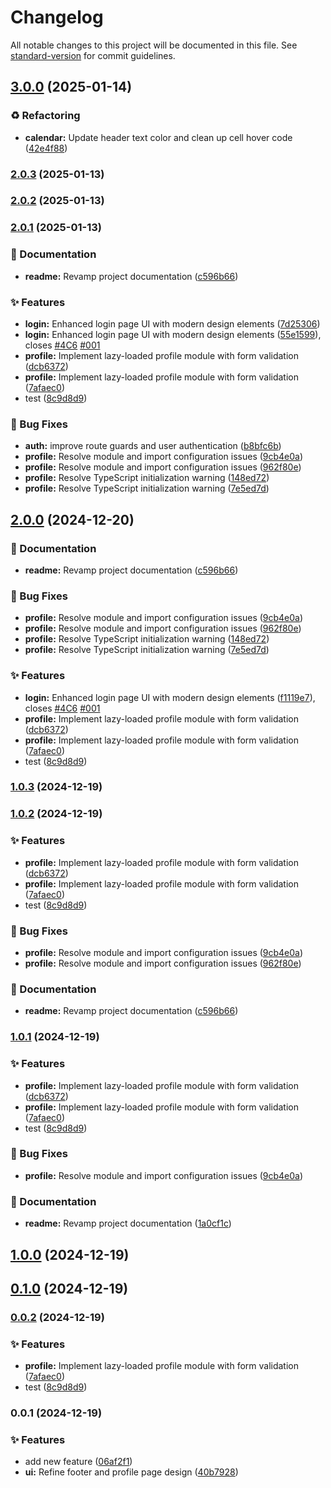 # Changelog

All notable changes to this project will be documented in this file. See [standard-version](https://github.com/conventional-changelog/standard-version) for commit guidelines.

## [3.0.0](https://github.com/Kocsis-Hernyik-Solutions/VocationTracker/compare/v2.0.3...v3.0.0) (2025-01-14)


### ♻️ Refactoring

* **calendar:** Update header text color and clean up cell hover code ([42e4f88](https://github.com/Kocsis-Hernyik-Solutions/VocationTracker/commit/42e4f88049e1ee0a603d0898a09ced57f174d58f))

### [2.0.3](https://github.com/Kocsis-Hernyik-Solutions/VocationTracker/compare/v2.0.2...v2.0.3) (2025-01-13)

### [2.0.2](https://github.com/Kocsis-Hernyik-Solutions/VocationTracker/compare/v2.0.1...v2.0.2) (2025-01-13)

### [2.0.1](https://github.com/Kocsis-Hernyik-Solutions/VocationTracker/compare/v0.0.1...v2.0.1) (2025-01-13)


### 📝 Documentation

* **readme:** Revamp project documentation ([c596b66](https://github.com/Kocsis-Hernyik-Solutions/VocationTracker/commit/c596b66e010d90e0dca8d402f9582dc3ba0817ec))


### ✨ Features

* **login:** Enhanced login page UI with modern design elements ([7d25306](https://github.com/Kocsis-Hernyik-Solutions/VocationTracker/commit/7d25306a205abb5ba73b6b00e8db3668fdad8ba5))
* **login:** Enhanced login page UI with modern design elements ([55e1599](https://github.com/Kocsis-Hernyik-Solutions/VocationTracker/commit/55e159909701b28650e5369baf20a50c381c38b1)), closes [#4C6](https://github.com/Kocsis-Hernyik-Solutions/VocationTracker/issues/4C6) [#001](https://github.com/Kocsis-Hernyik-Solutions/VocationTracker/issues/001)
* **profile:** Implement lazy-loaded profile module with form validation ([dcb6372](https://github.com/Kocsis-Hernyik-Solutions/VocationTracker/commit/dcb637264efb0bd5cdc098090986e5b1e2a7fcbf))
* **profile:** Implement lazy-loaded profile module with form validation ([7afaec0](https://github.com/Kocsis-Hernyik-Solutions/VocationTracker/commit/7afaec0a054503adb5e3f91e0706d033434b3c49))
* test ([8c9d8d9](https://github.com/Kocsis-Hernyik-Solutions/VocationTracker/commit/8c9d8d9345af36bd1c17857e39c01740d6288ffc))


### 🐛 Bug Fixes

* **auth:** improve route guards and user authentication ([b8bfc6b](https://github.com/Kocsis-Hernyik-Solutions/VocationTracker/commit/b8bfc6bd82c7541a45db23e9f9596c022b03c017))
* **profile:** Resolve module and import configuration issues ([9cb4e0a](https://github.com/Kocsis-Hernyik-Solutions/VocationTracker/commit/9cb4e0a85ca2c170b3cd92517eb1ef83b34d5b28))
* **profile:** Resolve module and import configuration issues  ([962f80e](https://github.com/Kocsis-Hernyik-Solutions/VocationTracker/commit/962f80ef74c012b35d99886b40b9531b3838610a))
* **profile:** Resolve TypeScript initialization warning ([148ed72](https://github.com/Kocsis-Hernyik-Solutions/VocationTracker/commit/148ed72c5a76cfd306cd0588b0db2830eb9a5ef4))
* **profile:** Resolve TypeScript initialization warning ([7e5ed7d](https://github.com/Kocsis-Hernyik-Solutions/VocationTracker/commit/7e5ed7d17e0c25cb1d5b691b1541a24af529fec8))

## [2.0.0](https://github.com/Kocsis-Hernyik-Solutions/VocationTracker/compare/v0.0.1...v2.0.0) (2024-12-20)


### 📝 Documentation

* **readme:** Revamp project documentation ([c596b66](https://github.com/Kocsis-Hernyik-Solutions/VocationTracker/commit/c596b66e010d90e0dca8d402f9582dc3ba0817ec))


### 🐛 Bug Fixes

* **profile:** Resolve module and import configuration issues ([9cb4e0a](https://github.com/Kocsis-Hernyik-Solutions/VocationTracker/commit/9cb4e0a85ca2c170b3cd92517eb1ef83b34d5b28))
* **profile:** Resolve module and import configuration issues  ([962f80e](https://github.com/Kocsis-Hernyik-Solutions/VocationTracker/commit/962f80ef74c012b35d99886b40b9531b3838610a))
* **profile:** Resolve TypeScript initialization warning ([148ed72](https://github.com/Kocsis-Hernyik-Solutions/VocationTracker/commit/148ed72c5a76cfd306cd0588b0db2830eb9a5ef4))
* **profile:** Resolve TypeScript initialization warning ([7e5ed7d](https://github.com/Kocsis-Hernyik-Solutions/VocationTracker/commit/7e5ed7d17e0c25cb1d5b691b1541a24af529fec8))


### ✨ Features

* **login:** Enhanced login page UI with modern design elements ([f1119e7](https://github.com/Kocsis-Hernyik-Solutions/VocationTracker/commit/f1119e7ee87f4437aa2582723d197d6b60b0e07e)), closes [#4C6](https://github.com/Kocsis-Hernyik-Solutions/VocationTracker/issues/4C6) [#001](https://github.com/Kocsis-Hernyik-Solutions/VocationTracker/issues/001)
* **profile:** Implement lazy-loaded profile module with form validation ([dcb6372](https://github.com/Kocsis-Hernyik-Solutions/VocationTracker/commit/dcb637264efb0bd5cdc098090986e5b1e2a7fcbf))
* **profile:** Implement lazy-loaded profile module with form validation ([7afaec0](https://github.com/Kocsis-Hernyik-Solutions/VocationTracker/commit/7afaec0a054503adb5e3f91e0706d033434b3c49))
* test ([8c9d8d9](https://github.com/Kocsis-Hernyik-Solutions/VocationTracker/commit/8c9d8d9345af36bd1c17857e39c01740d6288ffc))

### [1.0.3](https://github.com/Kocsis-Hernyik-Solutions/VocationTracker/compare/v1.0.2...v1.0.3) (2024-12-19)

### [1.0.2](https://github.com/Kocsis-Hernyik-Solutions/VocationTracker/compare/v0.0.1...v1.0.2) (2024-12-19)


### ✨ Features

* **profile:** Implement lazy-loaded profile module with form validation ([dcb6372](https://github.com/Kocsis-Hernyik-Solutions/VocationTracker/commit/dcb637264efb0bd5cdc098090986e5b1e2a7fcbf))
* **profile:** Implement lazy-loaded profile module with form validation ([7afaec0](https://github.com/Kocsis-Hernyik-Solutions/VocationTracker/commit/7afaec0a054503adb5e3f91e0706d033434b3c49))
* test ([8c9d8d9](https://github.com/Kocsis-Hernyik-Solutions/VocationTracker/commit/8c9d8d9345af36bd1c17857e39c01740d6288ffc))


### 🐛 Bug Fixes

* **profile:** Resolve module and import configuration issues ([9cb4e0a](https://github.com/Kocsis-Hernyik-Solutions/VocationTracker/commit/9cb4e0a85ca2c170b3cd92517eb1ef83b34d5b28))
* **profile:** Resolve module and import configuration issues  ([962f80e](https://github.com/Kocsis-Hernyik-Solutions/VocationTracker/commit/962f80ef74c012b35d99886b40b9531b3838610a))


### 📝 Documentation

* **readme:** Revamp project documentation ([c596b66](https://github.com/Kocsis-Hernyik-Solutions/VocationTracker/commit/c596b66e010d90e0dca8d402f9582dc3ba0817ec))

### [1.0.1](https://github.com/Kocsis-Hernyik-Solutions/VocationTracker/compare/v0.0.1...v1.0.1) (2024-12-19)


### ✨ Features

* **profile:** Implement lazy-loaded profile module with form validation ([dcb6372](https://github.com/Kocsis-Hernyik-Solutions/VocationTracker/commit/dcb637264efb0bd5cdc098090986e5b1e2a7fcbf))
* **profile:** Implement lazy-loaded profile module with form validation ([7afaec0](https://github.com/Kocsis-Hernyik-Solutions/VocationTracker/commit/7afaec0a054503adb5e3f91e0706d033434b3c49))
* test ([8c9d8d9](https://github.com/Kocsis-Hernyik-Solutions/VocationTracker/commit/8c9d8d9345af36bd1c17857e39c01740d6288ffc))


### 🐛 Bug Fixes

* **profile:** Resolve module and import configuration issues ([9cb4e0a](https://github.com/Kocsis-Hernyik-Solutions/VocationTracker/commit/9cb4e0a85ca2c170b3cd92517eb1ef83b34d5b28))


### 📝 Documentation

* **readme:** Revamp project documentation ([1a0cf1c](https://github.com/Kocsis-Hernyik-Solutions/VocationTracker/commit/1a0cf1c6413a76f205a561ce9d35095085ae946e))

## [1.0.0](https://github.com/Kocsis-Hernyik-Solutions/VocationTracker/compare/v0.1.0...v1.0.0) (2024-12-19)

## [0.1.0](https://github.com/Kocsis-Hernyik-Solutions/VocationTracker/compare/v0.0.2...v0.1.0) (2024-12-19)

### [0.0.2](https://github.com/Kocsis-Hernyik-Solutions/VocationTracker/compare/v0.0.1...v0.0.2) (2024-12-19)


### ✨ Features

* **profile:** Implement lazy-loaded profile module with form validation ([7afaec0](https://github.com/Kocsis-Hernyik-Solutions/VocationTracker/commit/7afaec0a054503adb5e3f91e0706d033434b3c49))
* test ([8c9d8d9](https://github.com/Kocsis-Hernyik-Solutions/VocationTracker/commit/8c9d8d9345af36bd1c17857e39c01740d6288ffc))

### 0.0.1 (2024-12-19)


### ✨ Features

* add new feature ([06af2f1](https://github.com/Kocsis-Hernyik-Solutions/VocationTracker/commit/06af2f1673895ed3614cc414261ef29ea26b1da2))
* **ui:** Refine footer and profile page design ([40b7928](https://github.com/Kocsis-Hernyik-Solutions/VocationTracker/commit/40b79282d126ed71aa66287399b17fd6f82ae01a))
